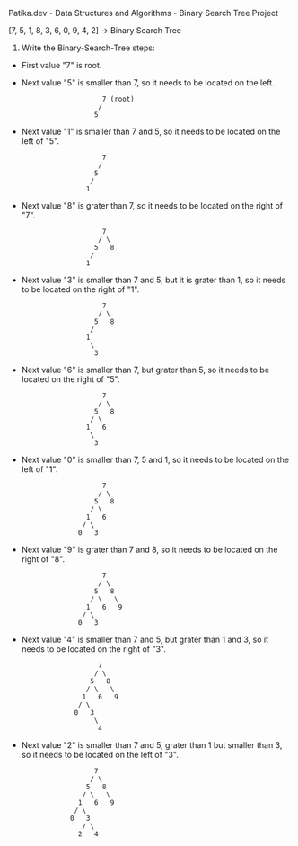 
Patika.dev - Data Structures and Algorithms - Binary Search Tree Project

[7, 5, 1, 8, 3, 6, 0, 9, 4, 2] -> Binary Search Tree

1. Write the Binary-Search-Tree steps:

- First value "7" is root.

- Next value "5" is smaller than 7, so it needs to be located on the left.

                   
                          7 (root)
                         / 
                        5
                        
                        
- Next value "1" is smaller than 7 and 5, so it needs to be located on the left of "5".


                          7
                         / 
                        5
                       / 
                      1 


- Next value "8" is grater than 7, so it needs to be located on the right of "7".


                          7
                         / \
                        5   8
                       /
                      1 


- Next value "3" is smaller than 7 and 5, but it is grater than 1, so it needs to be located on the right of "1".


                          7
                         / \
                        5   8
                       /
                      1
                       \
                        3


- Next value "6" is smaller than 7, but grater than 5, so it needs to be located on the right of "5".
                          
                          
                          7
                         / \
                        5   8
                       / \
                      1   6
                       \
                        3


- Next value "0" is smaller than 7, 5 and 1, so it needs to be located on the left of "1".


                          7
                         / \
                        5   8
                       / \
                      1   6
                     / \
                    0   3
                    
                    
- Next value "9" is grater than 7 and 8, so it needs to be located on the right of "8".


                          7
                         / \
                        5   8
                       / \   \
                      1   6   9
                     / \
                    0   3
                    
                    
 - Next value "4" is smaller than 7 and 5, but grater than 1 and 3, so it needs to be located on the right of "3".
  
  
                          7
                         / \
                        5   8
                       / \   \
                      1   6   9
                     / \
                    0   3
                         \
                          4
                          
                          
  - Next value "2" is smaller than 7 and 5, grater than 1 but smaller than 3, so it needs to be located on the left of "3".
  
  
                          7
                         / \
                        5   8
                       / \   \
                      1   6   9
                     / \
                    0   3
                       / \
                      2   4
                 

